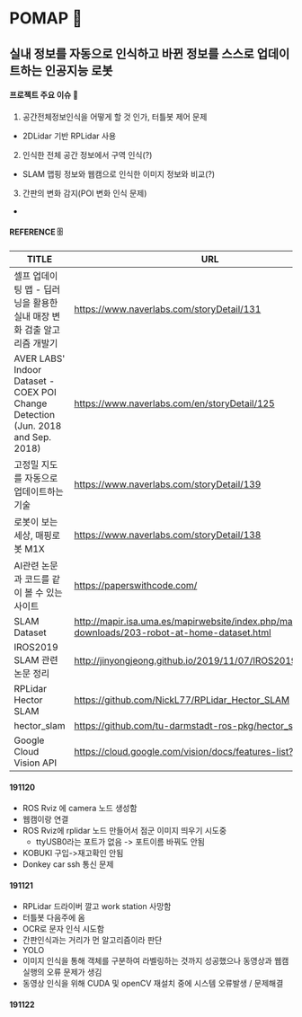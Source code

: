 # POMAP :robot:
## 실내 정보를 자동으로 인식하고 바뀐 정보를 스스로 업데이트하는 인공지능 로봇

#### 프로젝트 주요 이슈 :dart:
1. 공간전체정보인식을 어떻게 할 것 인가, 터틀봇 제어 문제
 * 2DLidar 기반 RPLidar 사용
2. 인식한 전체 공간 정보에서 구역 인식(?)
 * SLAM 맵핑 정보와 웹캠으로 인식한 이미지 정보와 비교(?)
3. 간판의 변화 감지(POI 변화 인식 문제)
 * 


#### REFERENCE :file_cabinet:
| TITLE | URL |
| ----- | -------- |
| 셀프 업데이팅 맵 - 딥러닝을 활용한 실내 매장 변화 검출 알고리즘 개발기 | https://www.naverlabs.com/storyDetail/131 |
| AVER LABS' Indoor Dataset - COEX POI Change Detection (Jun. 2018 and Sep. 2018) | https://www.naverlabs.com/en/storyDetail/125 |
| 고정밀 지도를 자동으로 업데이트하는 기술 | https://www.naverlabs.com/storyDetail/139 |
| 로봇이 보는 세상, 매핑로봇 M1X | https://www.naverlabs.com/storyDetail/138 |
| AI관련 논문과 코드를 같이 볼 수 있는 사이트 | https://paperswithcode.com/ |
| SLAM Dataset | http://mapir.isa.uma.es/mapirwebsite/index.php/mapir-downloads/203-robot-at-home-dataset.html |
| IROS2019 SLAM 관련 논문 정리 | http://jinyongjeong.github.io/2019/11/07/IROS2019_SLAM_list/ |
| RPLidar Hector SLAM | https://github.com/NickL77/RPLidar_Hector_SLAM |
| hector_slam | https://github.com/tu-darmstadt-ros-pkg/hector_slam |
| Google Cloud Vision API | https://cloud.google.com/vision/docs/features-list?refresh=1 |





#### 191120 
* ROS Rviz 에 camera 노드 생성함 
 * 웹캠이랑 연결
* ROS Rviz에 rplidar 노드 만들어서 점군 이미지 띄우기 시도중
  * ttyUSB0라는 포트가 없음 -> 포트이름 바꿔도 안됨
* KOBUKI 구입->재고확인 안됨
* Donkey car ssh 통신 문제

#### 191121
* RPLidar 드라이버 깔고 work station 사망함
* 터틀봇 다음주에 옴
* OCR로 문자 인식 시도함
 * 간판인식과는 거리가 먼 알고리즘이라 판단
* YOLO
 * 이미지 인식을 통해 객체를 구분하여 라벨링하는 것까지 성공했으나 동영상과 웹캠 실행의 오류 문제가 생김
 * 동영상 인식을 위해 CUDA 및 openCV 재설치 중에 시스템 오류발생 / 문제해결 

#### 191122
